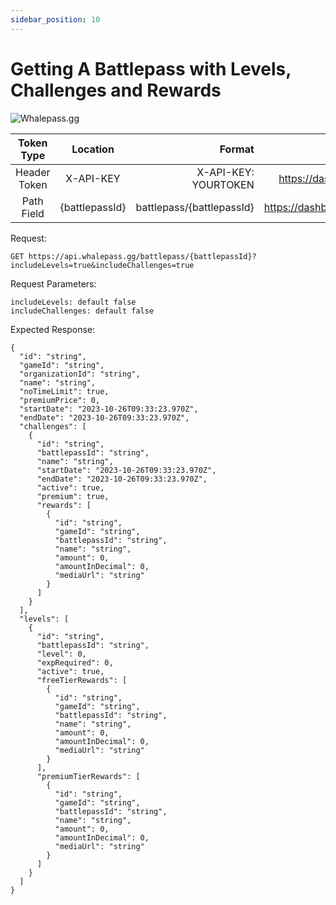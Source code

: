 ```yaml
---
sidebar_position: 10
---
```

# Getting A Battlepass with Levels, Challenges and Rewards

![Whalepass.gg](https://i.imgur.com/zwUqWaS.png)

| Token Type   | Location         | Format                               | Where To Find                              |
|:------------:|:----------------:|--------------------------------------:|-------------------------------------------:|
| Header Token | X-API-KEY        | X-API-KEY: YOURTOKEN                 | https://dashboard.whalepass.gg/api-key     |
| Path Field   | \{battlepassId\}   | battlepass/\{battlepassId\}            | https://dashboard.whalepass.gg/campaigns   |

Request:
```http
GET https://api.whalepass.gg/battlepass/{battlepassId}?includeLevels=true&includeChallenges=true
```

Request Parameters:
```http
includeLevels: default false
includeChallenges: default false
```

Expected Response:
```http
{
  "id": "string",
  "gameId": "string",
  "organizationId": "string",
  "name": "string",
  "noTimeLimit": true,
  "premiumPrice": 0,
  "startDate": "2023-10-26T09:33:23.970Z",
  "endDate": "2023-10-26T09:33:23.970Z",
  "challenges": [
    {
      "id": "string",
      "battlepassId": "string",
      "name": "string",
      "startDate": "2023-10-26T09:33:23.970Z",
      "endDate": "2023-10-26T09:33:23.970Z",
      "active": true,
      "premium": true,
      "rewards": [
        {
          "id": "string",
          "gameId": "string",
          "battlepassId": "string",
          "name": "string",
          "amount": 0,
          "amountInDecimal": 0,
          "mediaUrl": "string"
        }
      ]
    }
  ],
  "levels": [
    {
      "id": "string",
      "battlepassId": "string",
      "level": 0,
      "expRequired": 0,
      "active": true,
      "freeTierRewards": [
        {
          "id": "string",
          "gameId": "string",
          "battlepassId": "string",
          "name": "string",
          "amount": 0,
          "amountInDecimal": 0,
          "mediaUrl": "string"
        }
      ],
      "premiumTierRewards": [
        {
          "id": "string",
          "gameId": "string",
          "battlepassId": "string",
          "name": "string",
          "amount": 0,
          "amountInDecimal": 0,
          "mediaUrl": "string"
        }
      ]
    }
  ]
}
```

